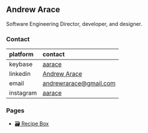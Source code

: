 ## Andrew Arace

Software Engineering Director, developer, and designer.

### Contact
| platform     | contact                                                 |
|:-------------|:----------------------------|
| keybase      | [aarace](https://keybase.io/aarace)                     |
| linkedin     | [Andrew Arace](https://www.linkedin.com/in/andrewarace/)| 
| email        | [andrewrarace@gmail.com](mailto:andrewrarace@gmail.com) | 
| instagram    | [aarace](https://instagram.com/aarace)                  | 

### Pages

- [🗃 Recipe Box](/recipes)
